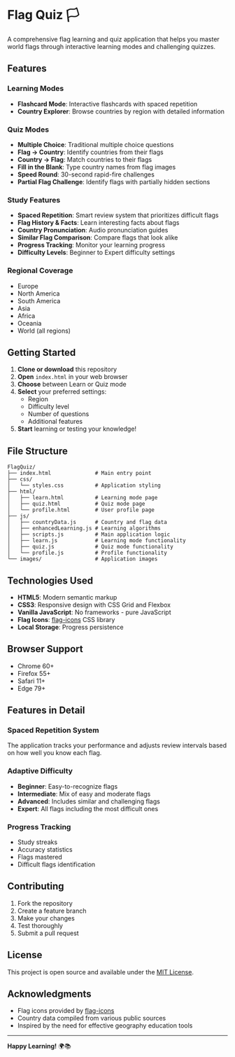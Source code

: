 # Flag Quiz 🏳️

A comprehensive flag learning and quiz application that helps you master world flags through interactive learning modes and challenging quizzes.

## Features

### Learning Modes
- **Flashcard Mode**: Interactive flashcards with spaced repetition
- **Country Explorer**: Browse countries by region with detailed information

### Quiz Modes
- **Multiple Choice**: Traditional multiple choice questions
- **Flag → Country**: Identify countries from their flags
- **Country → Flag**: Match countries to their flags
- **Fill in the Blank**: Type country names from flag images
- **Speed Round**: 30-second rapid-fire challenges
- **Partial Flag Challenge**: Identify flags with partially hidden sections

### Study Features
- **Spaced Repetition**: Smart review system that prioritizes difficult flags
- **Flag History & Facts**: Learn interesting facts about flags
- **Country Pronunciation**: Audio pronunciation guides
- **Similar Flag Comparison**: Compare flags that look alike
- **Progress Tracking**: Monitor your learning progress
- **Difficulty Levels**: Beginner to Expert difficulty settings

### Regional Coverage
- Europe
- North America
- South America
- Asia
- Africa
- Oceania
- World (all regions)

## Getting Started

1. **Clone or download** this repository
2. **Open** `index.html` in your web browser
3. **Choose** between Learn or Quiz mode
4. **Select** your preferred settings:
   - Region
   - Difficulty level
   - Number of questions
   - Additional features
5. **Start** learning or testing your knowledge!

## File Structure

```
FlagQuiz/
├── index.html              # Main entry point
├── css/
│   └── styles.css          # Application styling
├── html/
│   ├── learn.html          # Learning mode page
│   ├── quiz.html           # Quiz mode page
│   └── profile.html        # User profile page
├── js/
│   ├── countryData.js      # Country and flag data
│   ├── enhancedLearning.js # Learning algorithms
│   ├── scripts.js          # Main application logic
│   ├── learn.js            # Learning mode functionality
│   ├── quiz.js             # Quiz mode functionality
│   └── profile.js          # Profile functionality
└── images/                 # Application images
```

## Technologies Used

- **HTML5**: Modern semantic markup
- **CSS3**: Responsive design with CSS Grid and Flexbox
- **Vanilla JavaScript**: No frameworks - pure JavaScript
- **Flag Icons**: [flag-icons](https://github.com/lipis/flag-icons) CSS library
- **Local Storage**: Progress persistence

## Browser Support

- Chrome 60+
- Firefox 55+
- Safari 11+
- Edge 79+

## Features in Detail

### Spaced Repetition System
The application tracks your performance and adjusts review intervals based on how well you know each flag.

### Adaptive Difficulty
- **Beginner**: Easy-to-recognize flags
- **Intermediate**: Mix of easy and moderate flags
- **Advanced**: Includes similar and challenging flags
- **Expert**: All flags including the most difficult ones

### Progress Tracking
- Study streaks
- Accuracy statistics
- Flags mastered
- Difficult flags identification

## Contributing

1. Fork the repository
2. Create a feature branch
3. Make your changes
4. Test thoroughly
5. Submit a pull request

## License

This project is open source and available under the [MIT License](LICENSE).

## Acknowledgments

- Flag icons provided by [flag-icons](https://github.com/lipis/flag-icons)
- Country data compiled from various public sources
- Inspired by the need for effective geography education tools

---

**Happy Learning!** 🌍📚
